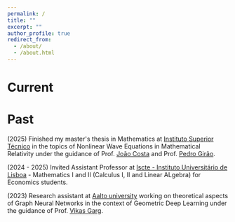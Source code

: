 ```yaml
---
permalink: /
title: ""
excerpt: ""
author_profile: true
redirect_from: 
  - /about/
  - /about.html
---
```



Current
======



Past
======

(2025) Finished my master's thesis in Mathematics at [Instituto Superior Técnico](https://tecnico.ulisboa.pt/en/) in the topics of Nonlinear Wave Equations in Mathematical Relativity under the guidance of Prof. [João Costa](https://ciencia.iscte-iul.pt/authors/joao-lopes-costa/cv) and Prof. [Pedro Girão](https://www.math.tecnico.ulisboa.pt/~pgirao/).

(2024 - 2025) Invited Assistant Professor at [Iscte - Instituto Universitário de Lisboa]([https://tecnico.ulisboa.pt/en/](https://www.iscte-iul.pt/)) - Mathematics I and II (Calculus I, II and Linear ALgebra) for Economics students.

(2023) Research assistant at [Aalto university](https://www.aalto.fi/en) working on theoretical aspects of Graph Neural Networks in the context of Geometric Deep Learning under the guidance of Prof. [Vikas Garg]([https://www.mit.edu/~vgarg/](https://www.aalto.fi/en/people/vikas-kumar-garg)).
